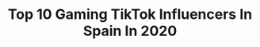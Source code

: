 ---
title: Top 10 Gaming TikTok Influencers In Spain In 2020
description: >-
  Find top gaming TikTok influencers in Spain in 2020. Most popular hashtags: #parati #humor #gaming #gamer.
platform: TikTok
hits: 19
text_top: Discover the most popular TikTok accounts on inBeat.
text_bottom: Our platform aggregates 19 TikTok influencers like this in Spain for you to work with.
profiles:
  - username: "fpshungry"
    fullname: >-
      FPShungry
    bio: >-
      DIY Gaming Setups
    location: "Spain"
    followers: 11300
    engagement: 405
    commentsToLikes: 0.023435
    id: ckbfdewev6ntt0j233orwnpqw
    verified: false
    hashtags: "#gamingsetup, #classicgames, #pcgamingsetup, #tiktokgaming"
  - username: "redbullesp"
    fullname: >-
      Red Bull España
    bio: >-
      Aquí encontrarás baile, deporte, música, gaming y mucha adrenalina. 🤪 #TeDaAlas
    location: "Spain"
    followers: 2600000
    engagement: 1199
    commentsToLikes: 0.005050
    id: ck9jv7rzkr1b50j78otdqzqnz
    verified: true
    hashtags: "#redbull, #epicfail, #gentextraordinaria, #bike"
  - username: "xigneo"
    fullname: >-
      XIG-NEO
    bio: >-
      🔥Youtuber Canario 🇮🇨 con 110.000 suscriptores 📽 ➡️Contacto: xigneo@tkers.es⬅
    location: "Spain"
    followers: 508900
    engagement: 2040
    commentsToLikes: 0.016930
    id: ck903dx69d7jq0j788wrovsuc
    verified: false
    hashtags: "#gamer, #gaming, #fortnite, #game"
  - username: "atreyuvr"
    fullname: >-
      AtreyuVR
    bio: >-
      BeatSaber... YouTube pincha ahí 🔝🔝, Twitch ahí abajo ⬇️
    location: "Spain"
    followers: 122300
    engagement: 1942
    commentsToLikes: 0.075631
    id: ckb0m92e2crnp0j23tobyiaqk
    verified: false
    hashtags: "#beatsaber, #funny, #humor, #parati"
  - username: "blizzy23_yt"
    fullname: >-
      Blizzy 23 yt
    bio: >-
      😉Siempre humilde 😉 🔽🔽MI TWITCH WAP@S🔽🔽
    location: "Spain"
    followers: 19200
    engagement: 1229
    commentsToLikes: 0.092897
    id: ckb9jpqqnb4em0j23vjlvroix
    verified: false
    hashtags: "#viral, #videogamescomunity, #fortnite, #parati"
  - username: "cafelillo"
    fullname: >-
      cafelillo
    bio: >-
      gracias a todos por los 80k!!❤️ 🇪🇸🇯🇵 seguirme en Instagram: cafelillo_10
    location: "Spain"
    followers: 84900
    engagement: 1964
    commentsToLikes: 0.018211
    id: ckd6g4czi88jf0j23gbfv3a7q
    verified: false
    hashtags: "#comedia, #jordiwild, #humor, #pasaeltiempo"
  - username: "laurarobledo17"
    fullname: >-
      Laura Robledo ✨
    bio: >-
      
    location: "Spain"
    followers: 37600
    engagement: 1737
    commentsToLikes: 0.028408
    id: ck9017elhbgi00j7880v21a2e
    verified: false
    hashtags: "#part, #tendencias, #love, #foryoupage"
  - username: "polgamess"
    fullname: >-
      Pol Corominas
    bio: >-
      🎥 Youtuber +450k 🟢 Trovo Streamer 📍 Barcelona
    location: "Spain"
    followers: 33700
    engagement: 687
    commentsToLikes: 0.037692
    id: ckbkf1dvx5wqc0j238ljx0iz7
    verified: false
    hashtags: "#streamer, #espa, #gamer, #dog"
  - username: "1000experiencias"
    fullname: >-
      1000 Experiencias
    bio: >-
      YT 🎥 1000 Experiencias IG 📸 1000experiencias 📍 Málaga, España 🇪🇸
    location: "Spain"
    followers: 102400
    engagement: 1379
    commentsToLikes: 0.021369
    id: ckcvhevkvu4r90j231p4r28x8
    verified: false
    hashtags: "#parati, #challenge, #aprendecontiktok, #cosasdegamers"
  - username: "yspikeyness"
    fullname: >-
      Bruno 
    bio: >-
      Hi 👋🏻 I’m Bruno, I’m an actor and sometimes I record stupid videos! 🇪🇸 🇺🇸
    location: "Spain"
    followers: 4504
    engagement: 1042
    commentsToLikes: 0.042873
    id: cka0o5prl29h10i784r9bcqaf
    verified: false
    hashtags: "#foryoupage, #humorespa, #humor, #fyp"
---